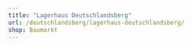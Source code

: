 ```yaml
---
title: "Lagerhaus Deutschlandsberg"
url: /deutschlandsberg/lagerhaus-deutschlandsberg/
shop: Baumarkt
---
```

